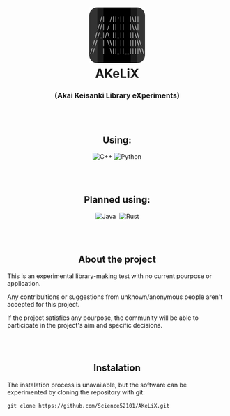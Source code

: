 <h1 align="Center">
<img src="https://raw.githubusercontent.com/Science52101/AKeLiX/All/akelix-logo.png" alt="AKeLiX" width="128" heigth="128"/><br>
AKeLiX
</h1>
<h3 align="center">(Akai Keisanki Library eXperiments)</h3>

<br><br>

<h2 align="center">Using:</h3>
<p align="center">
<img src="https://cdn.jsdelivr.net/gh/devicons/devicon/icons/cplusplus/cplusplus-original.svg" alt="C++" width="32" heigth="32"/>
<img src="https://cdn.jsdelivr.net/gh/devicons/devicon/icons/python/python-original.svg" alt="Python" width="32" heigth="32"/>
</p>

<br><br>

<h2 align="center">Planned using:</h3>
<p align="center">
<img src="https://cdn.jsdelivr.net/gh/devicons/devicon/icons/java/java-original.svg" alt="Java" width="32" heigth="32"/>
<img src="https://cdn.jsdelivr.net/gh/devicons/devicon/icons/csharp/csharp-original.svg" alt="" width="32" heigth="32"/>
<img src="https://cdn.jsdelivr.net/gh/devicons/devicon/icons/rust/rust-original.svg" alt="Rust" width="32" heigth="32"/>
</p>

<br><br>

<h2 align="center">About the project</h3>

This is an experimental library-making test with no current pourpose or application.

Any contribuitions or suggestions from unknown/anonymous people aren't accepted for this project.

If the project satisfies any pourpose, the community will be able to participate in the project's aim and specific decisions.

<br><br>

<h2 align="center">Instalation</h2>

The instalation process is unavailable, but the software can be experimented by cloning the repository with git: 
```
git clone https://github.com/Science52101/AKeLiX.git
```

